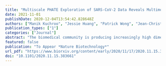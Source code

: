 ```yaml
---
title: "Multiscale PHATE Exploration of SARS-CoV-2 Data Reveals Multimodal Signatures of Disease"
date: 2021-11-01
publishDate: 2020-12-04T13:54:42.828648Z
authors: ["Manik Kuchroo", "Jessie Huang", "Patrick Wong", "Jean-Christophe Grenier", "Dennis Shung", "Alexander Tong", "Carolina Lucas", "Jon Klein", "Daniel Burkhardt", "Scott Gigante", "Abhinav Godavarthi", "Benjamin Israelow", "Tianyang Mao", "Ji Eun Oh", "Julio Silva", "Takehiro Takahashi", "Camila D. Odio", "Arnau Casanovas-Massana", "John Fournier", " ", "Shelli Farhadian", "Charles S. Dela Cruz", "Albert I. Ko", "F. Perry Wilson", "Julie Hussin", "Guy Wolf", "Akiko Iwasaki", "Smita Krishnaswamy"]
publication_types: ["1"]
categories: ["Journal"]
abstract: "The biomedical community is producing increasingly high dimensional datasets, integrated from hundreds of patient samples, which current computational techniques struggle to explore. To uncover biological meaning from these complex datasets, we present an approach called Multiscale PHATE, which learns abstracted biological features from data that can be directly predictive of disease. Built on a continuous coarse graining process called diffusion condensation, Multiscale PHATE creates a tree of data granularities that can be cut at coarse levels for high level summarizations of data, as well as at fine levels for detailed representations on subsets. We apply Multiscale PHATE to study the immune response to COVID-19 in 54 million cells from 168 hospitalized patients. Through our analysis of patient samples, we identify CD16hi CD66blo neutrophil and IFNγ+GranzymeB+ Th17 cell responses enriched in patients who die. Further, we show that population groupings Multiscale PHATE discovers can be directly fed into a classifier to predict disease outcome. We also use Multiscale PHATE-derived features to construct two different manifolds of patients, one from abstracted flow cytometry features and another directly on patient clinical features, both associating immune subsets and clinical markers with outcome.Competing Interest StatementThe authors have declared no competing interest."
featured: false
publication: "To Appear *Nature Biotechnology*"
url_pdf: "https://www.biorxiv.org/content/early/2020/11/17/2020.11.15.383661"
doi: "10.1101/2020.11.15.383661"
---
```



